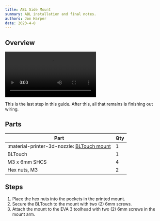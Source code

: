```yaml
---
title: ABL Side Mount
summary: ABL installation and final notes.
authors: Jon Harper
date: 2023-4-8
---
```


## Overview

<video controls="">
  <source src="https://jon-harper.github.io/E34M1/assets/vid/abl.mp4" type="video/mp4">
</video>

This is the last step in this guide. After this, all that remains is finishing out wiring.

## Parts

| Part | Qty |
|---|---|
| :material-printer-3d-nozzle: [BLTouch mount](../modules/abl.md) | 1 |
| BLTouch | 1 |
| M3 x 6mm SHCS | 4 |
| Hex nuts, M3 | 2 |

## Steps

1. Place the hex nuts into the pockets in the printed mount.
2. Secure the BLTouch to the mount with two (2) 6mm screws.
3. Attach the mount to the EVA 3 toolhead with two (2) 6mm screws in the mount arm.